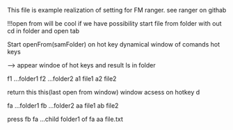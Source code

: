 This file is example realization of setting for FM ranger. see ranger on githab

!!!open from
will be cool if we have possibility start file from folder with out cd in folder and open tab

Start openFrom(samFolder) on hot key
dynamical window of comands hot keys

--> appear windoe of hot keys and result ls in folder

f1       ...folder1
f2       ...folder2
a1       file1
a2       file2


return this this(last open from window) window acsess on hotkey d

fa       ...folder1
fb       ...folder2
aa       file1
ab       file2

press fb
fa       ...child folder1 of fa
aa       file.txt